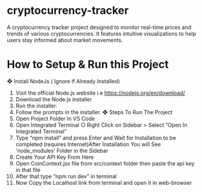 # cryptocurrency-tracker
A cryptocurrency tracker project designed to monitor real-time prices and trends of various cryptocurrencies.  It features intuitive visualizations to help users stay informed about market movements.
# How to Setup & Run this Project
❖ Install NodeJs ( Ignore If Already Installed)
1. Visit the official Node.js website i.e https://nodejs.org/en/download/
2. Download the Node.js installer
3. Run the installer.
4. Follow the prompts in the installer.
❖ Steps To Run The Project
1. Open Project Folder In VS Code
2. Open Integrated Terminal
   ○ Right Click on Sidebar > Select “Open In Integrated Terminal”
3. Type “npm install” and press Enter and Wait for Installation to be completed (requires Internet)After Installation You will See ‘node_modules’ Folder in the Sidebar
4. Create Your API Key From Here
5. Open CoinContext.jsx file from src/context folder then paste the api key in that file
6. After that type “npm run dev” in terminal
7. Now Copy the Localhost link from terminal and open it in web-browser
